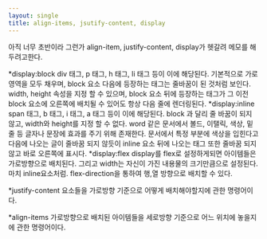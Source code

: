 ```yaml
---
layout: single
title: align-items, jsutify-content, display
---
```


아직 너무 초반이라 그런가 align-item, justify-content, display가 헷갈려 메모를 해두려고한다.



*display:block
div 태그, p 태그, h 태그, li 태그 등이 이에 해당된다.
기본적으로 가로 영역을 모두 채우며, block 요소 다음에 등장하는 태그는 줄바꿈이 된 것처럼 보인다. 
width, height 속성을 지정 할 수 있으며, block 요소 뒤에 등장하는 태그가 그 이전 block 요소에 오른쪽에 배치될 수 있어도 항상 다음 줄에 렌더링된다.
*display:inline
span 태그, b 태그, i 태그, a 태그 등이 이에 해당된다.
block 과 달리 줄 바꿈이 되지 않고, width와 height를 지정 할 수 없다. word 같은 문서에서 볼드, 이탤릭, 색상, 밑줄 등 글자나 문장에 효과를 주기 위해 존재한다. 
문서에서 특정 부분에 색상을 입힌다고 다음에 나오는 글이 줄바꿈 되지 않듯이 inline 요소 뒤에 나오는 태그 또한 줄바꿈 되지 않고 바로 오른쪽에 표시다.
*display:flex
display를 flex로 설정하게되면 아이템들은 가로방향으로 배치된다. 그리고 width는 자신이 가진 내용물의 크기만큼으로 설정된다. 마치 inline요소처럼.
flex-direction을 통하여 행,열 방향으로 배치할 수 있다.

*justify-content
요소들을 가로방향 기준으로 어떻게 배치해야할지에 관한 명령어이다.

*align-items
가로방향으로 배치된 아이템들을 세로방향 기준으로 어느 위치에 놓을지에 관한 명령어이다.
